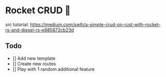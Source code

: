 # Rocket CRUD 🦀

src tutorial: https://medium.com/swlh/a-simple-crud-on-rust-with-rocket-rs-and-diesel-rs-e885672cb23d

## Todo
- [] Add new template
- [] Create new routes
- [] Play with 1 random additional feature
